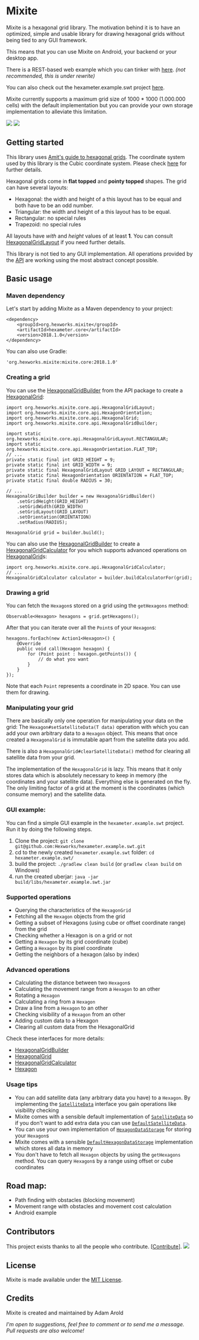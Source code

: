 # Mixite

Mixite is a hexagonal grid library. The motivation behind it is to have
an optimized, simple and usable library for drawing hexagonal grids without
being tied to any GUI framework.

This means that you can use Mixite on Android, your backend or your desktop app.

There is a REST-based web example which you can tinker with [here][herokurestlink]. *(not recommended, this is under rewrite)*

You can also check out the hexameter.example.swt project [here][exampleprojectslink].

Mixite currently supports a maximum grid size of 1000 * 1000 (1.000.000 cells) with the default implementation but
you can provide your own storage implementation to alleviate this limitation.

[![][maven img]][maven]
[![][license img]][license]

## Getting started

This library uses [Amit's guide to hexagonal grids][amitlink]. The coordinate system used by this library is the Cubic coordinate system.
Please check [here][cubecoords] for further details.

Hexagonal grids come in **flat topped** and **pointy topped** shapes. The grid can have several layouts:
 - Hexagonal: the width and height of a this layout has to be equal and both have to be an odd number.
 - Triangular: the width and height of a this layout has to be equal.
 - Rectangular: no special rules
 - Trapezoid: no special rules

All layouts have *with* and *height* values of at least **1**.
You can consult [HexagonalGridLayout][hexgridlayout] if you need further details.

This library is not tied to any GUI implementation. All operations provided by the [API][api] are working using the most abstract concept possible.

## Basic usage

### Maven dependency
Let's start by adding Mixite as a Maven dependency to your project:

    <dependency>
	    <groupId>org.hexworks.mixite</groupId>
	    <artifactId>hexameter.core</artifactId>
	    <version>2018.1.0</version>
    </dependency>

You can also use Gradle:

    'org.hexworks.mixite:mixite.core:2018.1.0'


### Creating a grid

You can use the [HexagonalGridBuilder][hexgridbuilder] from the API package to create a [HexagonalGrid][hexgrid]:

    import org.hexworks.mixite.core.api.HexagonalGridLayout;
    import org.hexworks.mixite.core.api.HexagonOrientation;
    import org.hexworks.mixite.core.api.HexagonalGrid;
    import org.hexworks.mixite.core.api.HexagonalGridBuilder;

    import static org.hexworks.mixite.core.api.HexagonalGridLayout.RECTANGULAR;
    import static org.hexworks.mixite.core.api.HexagonOrientation.FLAT_TOP;
    // ...
    private static final int GRID_HEIGHT = 9;
    private static final int GRID_WIDTH = 9;
    private static final HexagonalGridLayout GRID_LAYOUT = RECTANGULAR;
    private static final HexagonOrientation ORIENTATION = FLAT_TOP;
    private static final double RADIUS = 30;

    // ...
    HexagonalGriBuilder builder = new HexagonalGridBuilder()
        .setGridHeight(GRID_HEIGHT)
        .setGridWidth(GRID_WIDTH)
        .setGridLayout(GRID_LAYOUT)
        .setOrientation(ORIENTATION)
        .setRadius(RADIUS);

    HexagonalGrid grid = builder.build();

You can also use the [HexagonalGridBuilder][hexgridbuilder] to create a [HexagonalGridCalculator][hexgridcalc] for you which supports advanced operations
on [HexagonalGrid][hexgrid]s:

    import org.hexworks.mixite.core.api.HexagonalGridCalculator;
    // ...
    HexagonalGridCalculator calculator = builder.buildCalculatorFor(grid);

### Drawing a grid

You can fetch the `Hexagon`s stored on a grid using the `getHexagons` method:

    Observable<Hexagon> hexagons = grid.getHexagons();

After that you can iterate over all the `Point`s of your `Hexagon`s:

    hexagons.forEach(new Action1<Hexagon>() {
        @Override
        public void call(Hexagon hexagon) {
            for (Point point : hexagon.getPoints()) {
                // do what you want
            }
        }
    });


Note that each `Point` represents a coordinate in 2D space. You can use them for drawing.

### Manipulating your grid

There are basically only one operation for manipulating your data on the grid:
The `Hexagon#setSatelliteData(T data)` operation with which you can add your own arbitrary
data to a `Hexagon` object. This means that once created a `HexagonalGrid` is immutable apart from the
satellite data you add.

There is also a `HexagonalGrid#clearSatelliteData()` method for clearing all satellite data from your grid.

The implementation of the `HexagonalGrid` is lazy. This means that it only stores data which is absolutely necessary
to keep in memory (the coordinates and your satellite data). Everything else is generated on the fly. The only limiting
factor of a grid at the moment is the coordinates (which consume memory) and the satellite data.

### GUI example:

You can find a simple GUI example in the `hexameter.example.swt` project. Run it by doing the following steps.

1. Clone the project: `git clone git@github.com:Hexworks/hexameter.example.swt.git`
2. cd to the newly created `hexameter.example.swt` folder: `cd hexameter.example.swt/`
3. build the project: `./gradlew clean build` (or `gradlew clean build` on Windows)
4. run the created uberjar: `java -jar build/libs/hexameter.example.swt.jar`


### Supported operations
 - Querying the characteristics of the `HexagonGrid`
 - Fetching all the `Hexagon` objects from the grid
 - Getting a subset of Hexagons (using cube or offset coordinate range) from the grid
 - Checking whether a Hexagon is on a grid or not
 - Getting a `Hexagon` by its grid coordinate (cube)
 - Getting a `Hexagon` by its pixel coordinate
 - Getting the neighbors of a hexagon (also by index)

### Advanced operations
 - Calculating the distance between two `Hexagon`s
 - Calculating the movement range from a `Hexagon` to an other
 - Rotating a `Hexagon`
 - Calculating a ring from a `Hexagon`
 - Draw a line from a `Hexagon` to an other
 - Checking visibility of a `Hexagon` from an other
 - Adding custom data to a Hexagon
 - Clearing all custom data from the HexagonalGrid

Check these interfaces for more details:

- [HexagonalGridBuilder][hexgridbuilder]
- [HexagonalGrid][hexgrid]
- [HexagonalGridCalculator][hexgridcalc]
- [Hexagon][hex]

### Usage tips
 - You can add satellite data (any arbitrary data you have) to a `Hexagon`. By implementing the [`SatelliteData`][satdatlink] interface you gain operations like visibility checking
 - Mixite comes with a sensible default implementation of [`SatelliteData`][satdatlink] so if you don't want to add extra data you can use [`DefaultSatelliteData`][defsatdatlink].
 - You can use your own implementation of [`HexagonDataStorage`][hexdatstorlink] for storing your `Hexagon`s
 - Mixite comes with a sensible [`DefaultHexagonDataStorage`][defhexdatstorlink] implementation which stores all data in memory
 - You don't have to fetch all `Hexagon` objects by using the `getHexagons` method. You can query `Hexagon`s by a range using offset or cube coordinates

## Road map:
 - Path finding with obstacles  (blocking movement)
 - Movement range with obstacles and movement cost calculation
 - Android example

## Contributors

This project exists thanks to all the people who contribute. [[Contribute](CONTRIBUTING.md)].
<a href="https://github.com/Hexworks/hexameter/graphs/contributors"><img src="https://opencollective.com/Hexworks/contributors.svg?width=890" /></a>

## License
Mixite is made available under the [MIT License](http://www.opensource.org/licenses/mit-license.php).

## Credits
Mixite is created and maintained by Adam Arold

*I'm open to suggestions, feel free to comment or to send me a message.
Pull requests are also welcome!*


[maven]:http://search.maven.org/#search%7Cga%7C1%7Cg%3A%22org.hexworks.mixite%22%20AND%20a%3A%22hexameter.core%22
[maven img]:https://maven-badges.herokuapp.com/maven-central/org.hexworks.mixite/hexameter.core/badge.svg

[license]:https://github.com/Hexworks/hexameter/blob/master/LICENSE
[license img]:https://img.shields.io/badge/License-MIT-green.svg

[amitlink]:http://www.redblobgames.com/grids/hexagons/
[cubecoords]:http://www.redblobgames.com/grids/hexagons/#coordinates
[herokurestlink]:http://hexameter-rest-example.herokuapp.com/
[exampleprojectslink]:https://github.com/Hexworks/hexameter.example.swt

[hexgridlayout]:https://github.com/Hexworks/hexameter/blob/master/src/main/java/org/codetome/hexameter/core/api/HexagonalGridLayout.java
[hexgridbuilder]:https://github.com/Hexworks/hexameter/blob/master/src/main/java/org/codetome/hexameter/core/api/HexagonalGridBuilder.java
[api]:https://github.com/Hexworks/hexameter/tree/master/src/main/java/org/codetome/hexameter/core/api
[hexgrid]:https://github.com/Hexworks/hexameter/blob/master/src/main/java/org/codetome/hexameter/core/api/HexagonalGrid.java
[hexgridcalc]:https://github.com/Hexworks/hexameter/blob/master/src/main/java/org/codetome/hexameter/core/api/HexagonalGridCalculator.java
[hex]:https://github.com/Hexworks/hexameter/blob/master/src/main/java/org/codetome/hexameter/core/api/Hexagon.java
[rxlink]:https://github.com/ReactiveX/RxJava/wiki/How-To-Use-RxJava
[satdatlink]:https://github.com/Hexworks/hexameter/blob/master/src/main/java/org/codetome/hexameter/core/api/contract/SatelliteData.java
[defsatdatlink]:https://github.com/Hexworks/hexameter/blob/master/src/main/java/org/codetome/hexameter/core/api/defaults/DefaultSatelliteData.java
[hexdatstorlink]:https://github.com/Hexworks/hexameter/blob/master/src/main/java/org/codetome/hexameter/core/api/contract/HexagonDataStorage.java
[defhexdatstorlink]:https://github.com/Hexworks/hexameter/blob/master/src/main/java/org/codetome/hexameter/core/api/defaults/DefaultHexagonDataStorage.java
